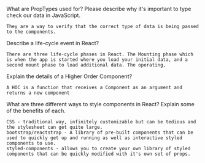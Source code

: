What are PropTypes used for? Please describe why it's important to type check our data in JavaScript.

    They are a way to verify that the correct type of data is being passed to the components.

 Describe a life-cycle event in React?

    There are three life-cycle phases in React. The Mounting phase which is when the app is started where you load your initial data, and a second mount phase to load additional data. The operating, 


 Explain the details of a Higher Order Component?

    A HOC is a function that receives a Component as an argument and returns a new component

 What are three different ways to style components in React? Explain some of the benefits of each.

    CSS - traditional way, infinitely customizable but can be tedious and the stylesheet can get quite large.
    bootstrap/reactstrap - A library of pre-built components that can be used to quickly get up and running as well as interactive styled components to use.
    styled-components - allows you to create your own library of styled components that can be quickly modified with it's own set of props.

